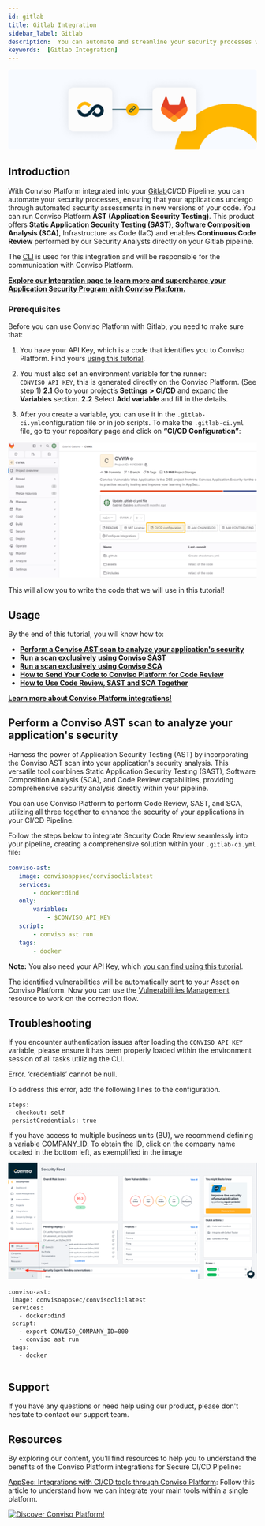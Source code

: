 ```yaml
---
id: gitlab
title: Gitlab Integration
sidebar_label: Gitlab
description:  You can automate and streamline your security processes with the Conviso Platform integrated into your Gitlab Secure CI/CD Pipeline. Know more!
keywords:  [Gitlab Integration] 
---
```


<div style={{textAlign: 'center'}}>

<div style={{textAlign: 'center'}}>


[![img](../../static/img/gitlab.png  "Image for Gitlab, Secure CI/CD Pipeline, security testing with Conviso Platform")](https://bit.ly/3JyRdl8)


</div>


## Introduction

With Conviso Platform integrated into your [Gitlab](https://gitlab.com/)CI/CD Pipeline, you can automate your security processes, ensuring that your applications undergo through automated security assessments in new versions of your code.
You can run Conviso Platform **AST (Application Security Testing)**. This product offers **Static Application Security Testing (SAST)**, **Software Composition Analysis (SCA)**, Infrastructure as Code (IaC) and enables **Continuous Code Review** performed by our Security Analysts directly on your Gitlab pipeline.


The [CLI](https://docs.convisoappsec.com/cli/installation/) is used for this integration and will be responsible for the communication with Conviso Platform.


**[Explore our Integration page to learn more and supercharge your Application Security Program  with Conviso Platform.](https://bit.ly/3NzvomE)**


### Prerequisites


Before you can use Conviso Platform with Gitlab, you need to make sure that:
1. You have your API Key, which is a code that identifies you to Conviso Platform. Find yours [using this tutorial](../api/generate-apikey.md).


2. You must also set an environment variable for the runner: ```CONVISO_API_KEY```, this is generated directly on the Conviso Platform. (See step 1)
**2.1** Go to your project’s **Settings > CI/CD** and expand the **Variables** section.
**2.2**  Select **Add variable** and fill in the details.


3. After you create a variable, you can use it in the ```.gitlab-ci.yml```configuration file or in job scripts. To make the ```.gitlab-ci.yml``` file, go to your repository page and click on **“CI/CD Configuration”**:


<div style={{textAlign: 'center'}}>


[![img](../../static/img/gitlab-img1.png "Image for Gitlab, Secure CI/CD Pipeline, security testing with Conviso Platform")](https://bit.ly/3JyRdl8)
</div>


This will allow you to write the code that we will use in this tutorial!


## Usage


By the end of this tutorial, you will know how to:


* [**Perform a Conviso AST scan to analyze your application's security**](#perform-a-conviso-ast-scan-to-analyze-your-applications-security)
* [**Run a scan exclusively using Conviso SAST**](#run-a-scan-exclusively-using-conviso-sast)
* [**Run a scan exclusively using Conviso SCA**](#run-a-scan-exclusively-using-conviso-sca)
* [**How to Send Your Code to Conviso Platform for Code Review**](#how-to-send-your-code-to-conviso-platform-for-code-review)
* [**How to Use Code Review, SAST and SCA Together**](#how-to-use-code-review-sast-and-sca-together)


**[Learn more about Conviso Platform integrations!](https://bit.ly/3NzvomE)**


## Perform a Conviso AST scan to analyze your application's security


Harness the power of Application Security Testing (AST) by incorporating the Conviso AST scan into your application's security analysis. This versatile tool combines Static Application Security Testing (SAST), Software Composition Analysis (SCA), and Code Review capabilities, providing comprehensive security analysis directly within your pipeline.


You can use Conviso Platform to perform Code Review, SAST, and SCA, utilizing all three together to enhance the security of your applications in your CI/CD Pipeline.




Follow the steps below to integrate Security Code Review seamlessly into your pipeline, creating a comprehensive solution within your ```.gitlab-ci.yml``` file:




```yml
conviso-ast:
   image: convisoappsec/convisocli:latest
   services:
       - docker:dind
   only:
       variables:
           - $CONVISO_API_KEY
   script:
       - conviso ast run
   tags:
       - docker

```


**Note:** You also need your API Key, which [you can find using this tutorial](../api/generate-apikey.md).


The identified vulnerabilities will be automatically sent to your Asset on Conviso Platform. Now you can use the [Vulnerabilities Management](../general/vulnerabilities_management.md) resource to work on the correction flow.


## Troubleshooting


If you encounter authentication issues after loading the ```CONVISO_API_KEY``` variable, please ensure it has been properly loaded within the environment session of all tasks utilizing the CLI.


Error. ‘credentials’ cannot be null.


To address this error, add the following lines to the configuration.


```
steps:
- checkout: self
 persistCredentials: true
```


If you have access to multiple business units (BU), we recommend defining a variable COMPANY_ID. To obtain the ID, click on the company name located in the bottom left, as exemplified in the image

![img](../../static/img/company_id.png)





```
conviso-ast:
 image: convisoappsec/convisocli:latest
 services:
   - docker:dind
 script:
   - export CONVISO_COMPANY_ID=000
   - conviso ast run
 tags:
   - docker


```


## Support


If you have any questions or need help using our product, please don't hesitate to contact our support team.


## Resources


By exploring our content, you'll find resources to help you to understand the benefits of the Conviso Platform integrations for Secure CI/CD Pipeline:


[AppSec: Integrations with CI/CD tools through Conviso Platform](https://bit.ly/3ODN0jw): Follow this article to understand how we can integrate your main tools within a single platform.


[![Discover Conviso Platform!](https://no-cache.hubspot.com/cta/default/5613826/interactive-125788977029.png)](https://cta-service-cms2.hubspot.com/web-interactives/public/v1/track/redirect?encryptedPayload=AVxigLKtcWzoFbzpyImNNQsXC9S54LjJuklwM39zNd7hvSoR%2FVTX%2FXjNdqdcIIDaZwGiNwYii5hXwRR06puch8xINMyL3EXxTMuSG8Le9if9juV3u%2F%2BX%2FCKsCZN1tLpW39gGnNpiLedq%2BrrfmYxgh8G%2BTcRBEWaKasQ%3D&webInteractiveContentId=125788977029&portalId=5613826)



